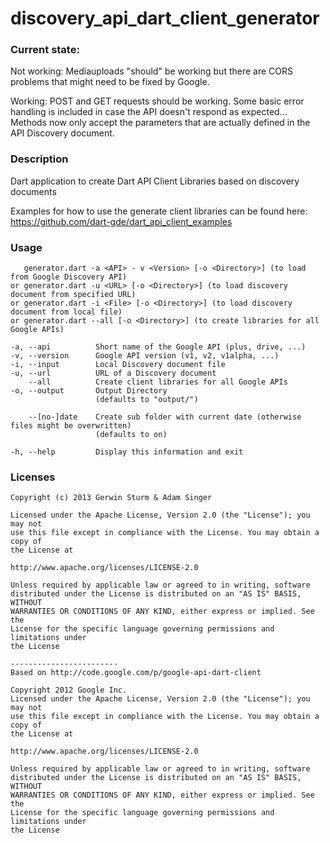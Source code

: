 # discovery_api_dart_client_generator

### Current state:

Not working:
Mediauploads "should" be working but there are CORS problems that might need to be fixed by Google.

Working:
POST and GET requests should be working.
Some basic error handling is included in case the API doesn't respond as expected...
Methods now only accept the parameters that are actually defined in the API Discovery document.

### Description

Dart application to create Dart API Client Libraries based on discovery documents

Examples for how to use the generate client libraries can be found here: https://github.com/dart-gde/dart_api_client_examples

### Usage

```
   generator.dart -a <API> - v <Version> [-o <Directory>] (to load from Google Discovery API)
or generator.dart -u <URL> [-o <Directory>] (to load discovery document from specified URL)
or generator.dart -i <File> [-o <Directory>] (to load discovery document from local file)
or generator.dart --all [-o <Directory>] (to create libraries for all Google APIs)

-a, --api          Short name of the Google API (plus, drive, ...)
-v, --version      Google API version (v1, v2, v1alpha, ...)
-i, --input        Local Discovery document file
-u, --url          URL of a Discovery document
    --all          Create client libraries for all Google APIs
-o, --output       Output Directory
                   (defaults to "output/")

    --[no-]date    Create sub folder with current date (otherwise files might be overwritten)
                   (defaults to on)

-h, --help         Display this information and exit
```

### Licenses

```
Copyright (c) 2013 Gerwin Sturm & Adam Singer

Licensed under the Apache License, Version 2.0 (the "License"); you may not
use this file except in compliance with the License. You may obtain a copy of
the License at

http://www.apache.org/licenses/LICENSE-2.0

Unless required by applicable law or agreed to in writing, software
distributed under the License is distributed on an "AS IS" BASIS, WITHOUT
WARRANTIES OR CONDITIONS OF ANY KIND, either express or implied. See the
License for the specific language governing permissions and limitations under
the License

------------------------
Based on http://code.google.com/p/google-api-dart-client

Copyright 2012 Google Inc.
Licensed under the Apache License, Version 2.0 (the "License"); you may not
use this file except in compliance with the License. You may obtain a copy of
the License at

http://www.apache.org/licenses/LICENSE-2.0

Unless required by applicable law or agreed to in writing, software
distributed under the License is distributed on an "AS IS" BASIS, WITHOUT
WARRANTIES OR CONDITIONS OF ANY KIND, either express or implied. See the
License for the specific language governing permissions and limitations under
the License
```